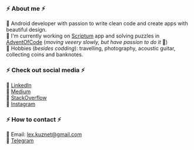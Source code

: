 ### ⚡ About me ⚡

📍 Android developer with passion to write clean code and create apps with beautiful design.\
📍 I'm currently working on [Scriptum](https://play.google.com/store/apps/details?id=sgtmelon.scriptum) app and solving puzzles in [AdventOfCode](https://github.com/SerjantArbuz/AdventOfCode) (_moving veeery slowly, but have passion to do it_ 🐢)\
📍 Hobbies (_besides codding_): travelling, photography, acoustic guitar, collecting coins and banknotes.

### ⚡ Check out social media ⚡

🔸 [LinkedIn](https://www.linkedin.com/in/lexandroid/)\
🔸 [Medium](https://medium.com/@serjantarbuz)\
🔸 [StackOverflow](https://stackoverflow.com/users/7699617/serjantarbuz)\
🔸 [Instagram](https://www.instagram.com/serjant_arbuz/)

### ⚡ How to contact ⚡

🔸 Email: lex.kuznet@gmail.com\
🔸 [Telegram](https://t.me/SerjantArbuz)

